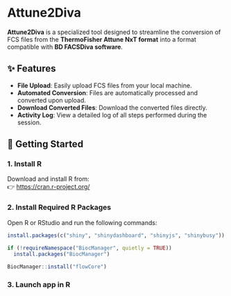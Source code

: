# Attune2Diva

**Attune2Diva** is a specialized tool designed to streamline the conversion of FCS files from the **ThermoFisher Attune NxT format** into a format compatible with **BD FACSDiva software**.

## ✨ Features

- **File Upload**: Easily upload FCS files from your local machine.
- **Automated Conversion**: Files are automatically processed and converted upon upload.
- **Download Converted Files**: Download the converted files directly.
- **Activity Log**: View a detailed log of all steps performed during the session.

## 🚀 Getting Started

### 1. Install R

Download and install R from:  
👉 https://cran.r-project.org/

### 2. Install Required R Packages

Open R or RStudio and run the following commands:

```r
install.packages(c("shiny", "shinydashboard", "shinyjs", "shinybusy"))

if (!requireNamespace("BiocManager", quietly = TRUE))
  install.packages("BiocManager")

BiocManager::install("flowCore")
```

### 3. Launch app in R 
